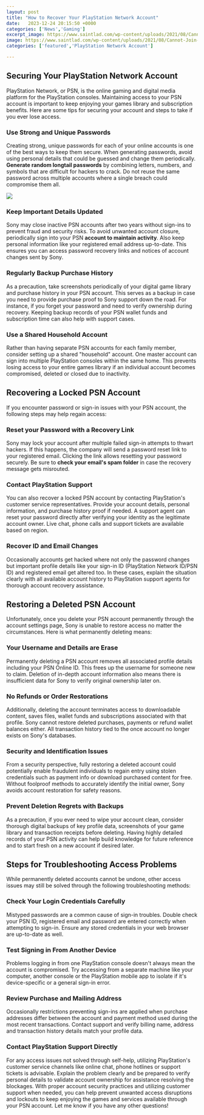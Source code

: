 ```yaml
---
layout: post
title: "How to Recover Your PlayStation Network Account"
date:   2023-12-24 20:15:50 +0000
categories: ['News','Gaming']
excerpt_image: https://www.saintlad.com/wp-content/uploads/2021/08/Cannot-Join-A-Party-Playstation-Network-1-1024x576.jpg
image: https://www.saintlad.com/wp-content/uploads/2021/08/Cannot-Join-A-Party-Playstation-Network-1-1024x576.jpg
categories: ['featured','PlayStation Network Account']

---
```


## Securing Your PlayStation Network Account
PlayStation Network, or PSN, is the online gaming and digital media platform for the PlayStation consoles. Maintaining access to your PSN account is important to keep enjoying your games library and subscription benefits. Here are some tips for securing your account and steps to take if you ever lose access.
### **Use Strong and Unique Passwords**
Creating strong, unique passwords for each of your online accounts is one of the best ways to keep them secure. When generating passwords, avoid using personal details that could be guessed and change them periodically. **Generate random longtail passwords** by combining letters, numbers, and symbols that are difficult for hackers to crack. Do not reuse the same password across multiple accounts where a single breach could compromise them all.

![](https://www.saintlad.com/wp-content/uploads/2021/08/Cannot-Join-A-Party-Playstation-Network-1-1024x576.jpg)
### **Keep Important Details Updated**
Sony may close inactive PSN accounts after two years without sign-ins to prevent fraud and security risks. To avoid unwanted account closure, periodically sign into your PSN **account to maintain activity**. Also keep personal information like your registered email address up-to-date. This ensures you can access password recovery links and notices of account changes sent by Sony.
### **Regularly Backup Purchase History**
As a precaution, take screenshots periodically of your digital game library and purchase history in your PSN account. This serves as a backup in case you need to provide purchase proof to Sony support down the road. For instance, if you forget your password and need to verify ownership during recovery. Keeping backup records of your PSN wallet funds and subscription time can also help with support cases.
### **Use a Shared Household Account**
Rather than having separate PSN accounts for each family member, consider setting up a shared "household" account. One master account can sign into multiple PlayStation consoles within the same home. This prevents losing access to your entire games library if an individual account becomes compromised, deleted or closed due to inactivity.
## Recovering a Locked PSN Account
If you encounter password or sign-in issues with your PSN account, the following steps may help regain access:
### **Reset your Password with a Recovery Link**
Sony may lock your account after multiple failed sign-in attempts to thwart hackers. If this happens, the company will send a password reset link to your registered email. Clicking the link allows resetting your password securely. Be sure to **check your email's spam folder** in case the recovery message gets misrouted.
### **Contact PlayStation Support**
You can also recover a locked PSN account by contacting PlayStation's customer service representatives. Provide your account details, personal information, and purchase history proof if needed. A support agent can reset your password directly after verifying your identity as the legitimate account owner. Live chat, phone calls and support tickets are available based on region.
### **Recover ID and Email Changes**
Occasionally accounts get hacked where not only the password changes but important profile details like your sign-in ID (PlayStation Network ID/PSN ID) and registered email get altered too. In these cases, explain the situation clearly with all available account history to PlayStation support agents for thorough account recovery assistance.
## Restoring a Deleted PSN Account
Unfortunately, once you delete your PSN account permanently through the account settings page, Sony is unable to restore access no matter the circumstances. Here is what permanently deleting means:
### **Your Username and Details are Erase**
Permanently deleting a PSN account removes all associated profile details including your PSN Online ID. This frees up the username for someone new to claim. Deletion of in-depth account information also means there is insufficient data for Sony to verify original ownership later on.
### **No Refunds or Order Restorations**
Additionally, deleting the account terminates access to downloadable content, saves files, wallet funds and subscriptions associated with that profile. Sony cannot restore deleted purchases, payments or refund wallet balances either. All transaction history tied to the once account no longer exists on Sony's databases.
### **Security and Identification Issues**
From a security perspective, fully restoring a deleted account could potentially enable fraudulent individuals to regain entry using stolen credentials such as payment info or download purchased content for free. Without foolproof methods to accurately identify the initial owner, Sony avoids account restoration for safety reasons.
### **Prevent Deletion Regrets with Backups**
As a precaution, if you ever need to wipe your account clean, consider thorough digital backups of key profile data, screenshots of your game library and transaction receipts before deleting. Having highly detailed records of your PSN activity can help build knowledge for future reference and to start fresh on a new account if desired later.
## Steps for Troubleshooting Access Problems
While permanently deleted accounts cannot be undone, other access issues may still be solved through the following troubleshooting methods:
### **Check Your Login Credentials Carefully**
Mistyped passwords are a common cause of sign-in troubles. Double check your PSN ID, registered email and password are entered correctly when attempting to sign-in. Ensure any stored credentials in your web browser are up-to-date as well.
### **Test Signing in From Another Device**
Problems logging in from one PlayStation console doesn't always mean the account is compromised. Try accessing from a separate machine like your computer, another console or the PlayStation mobile app to isolate if it's device-specific or a general sign-in error.
### **Review Purchase and Mailing Address**
Occasionally restrictions preventing sign-ins are applied when purchase addresses differ between the account and payment method used during the most recent transactions. Contact support and verify billing name, address and transaction history details match your profile data.
### **Contact PlayStation Support Directly**
For any access issues not solved through self-help, utilizing PlayStation's customer service channels like online chat, phone hotlines or support tickets is advisable. Explain the problem clearly and be prepared to verify personal details to validate account ownership for assistance resolving the blockages.
With proper account security practices and utilizing customer support when needed, you can help prevent unwanted access disruptions and lockouts to keep enjoying the games and services available through your PSN account. Let me know if you have any other questions!
